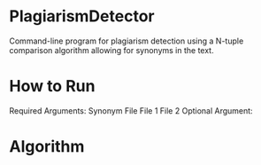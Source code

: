# PlagiarismDetector
Command-line program for plagiarism detection using a N-tuple comparison algorithm allowing for synonyms in the text. 

# How to Run
Required Arguments:
  Synonym File
  File 1
  File 2
Optional Argument:


# Algorithm
